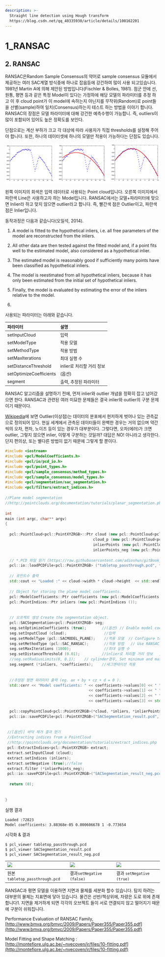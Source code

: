 ```yaml
---
description: >-
  Straight line detection using Hough transform
  https://blog.csdn.net/qq_40335930/article/details/100162201
---
```


# 1\_RANSAC



## 2.  RANSAC  

RANSAC은Random Sample Consensus의  약어로 sample consensus 모듈에서 제공하는 여러 SAC계열 방식중에 하나로 잡음등에 강건하여 많이 사용 되고있습니다.  1981년 Martin A에  의해  제안된  방법입니다\(Fischler & Bolles, 1981\). 점군  안에  선, 원통, 평면  등과  같은  특정 Model이  있다는  가정하에  해당  모델의  파라미터를  추정  하고  이  후 cloud point가  이 model에  속하는지  아닌지를  무작위\(Random\)로 point들을  선별\(sample\)하여  일치\(Consensus\)하는지  테스트  하는  방법을  이야기  합니다. RANSAC의 장점은 모델 파라미터에 대해 강건한 예측수행이 가능합니. 즉, outliers이 많이 포함되어 있어도 높은 정확도를 보인다. 

단점으로는 계산 부하가 크고 각 대상에 따라 사용자가 직접 thresholds를 설정해 주어야 합니다. 또한, 하나의 데이터셋에 하나의 모델만 적용이 가능하다는 단점도 있습니다. 



![](../../../.gitbook/assets/image%20%285%29.png)

왼쪽 이미지의 회색은 입력 데이터로 사용되는 Point cloud입니다. 오른쪽 이미지에서 파란색 Line은 사용하고자 하는 Model입니다. RANSAC에서는 모델+파라미터에 맞으면 Inlier라 하고 맞지 않으면 outlier라고 합니다. 즉, 빨간색 점은 Outlier이고, 파란색 점은 Inlier입니다. 

동작과정은 다음과 같습니다\(오일석, 2014\).  

1. A model is fitted to the hypothetical inliers, i.e. all free parameters of the model are reconstructed from the inliers. 
2. All other data are then tested against the fitted model and, if a point fits well to the estimated model, also considered as a hypothetical inlier. 
3. The estimated model is reasonably good if sufficiently many points have been classified as hypothetical inliers. 
4. The model is reestimated from all hypothetical inliers, because it has only been estimated from the initial set of hypothetical inliers. 
5. Finally, the model is evaluated by estimating the error of the inliers relative to the model. 

1.

사용되는 파라미터는 아래와 같습니다.  

| 파라미터  | 설명  |
| :--- | :--- |
| setInputCloud  | 입력   |
| setModelType  | 적용 모델  |
| setMethodType  | 적용 방법  |
| setMaxIterations  | 최대 실행 수  |
| setDistanceThreshold  | inlier로 처리할 거리 정보  |
| setOptimizeCoefficients  | \(옵션\)  |
| segment  | 출력, 추정된 파라미터   |

RANSAC 알고리즘을 설명하기 전에, 먼저 inlier와 outlier 개념을 정확히 잡고 넘어갔으면 한다. RANSAC과 관련된 여러 미묘한 문제들은 결국 inlier와 outlier의 구분 문제이기 때문이다.

[Wikipedia](http://en.wikipedia.org/wiki/Outlier)에 보면 Outlier\(이상점\)는 데이터의 분포에서 현저하게 벗어나 있는 관측값으로 정의되어 있다. 현실 세계에서 관측된 데이터들이 완벽한 경우는 거의 없으며 약간씩의 오차, 편차, 노이즈 등이 있는 경우가 대부분이다. 그렇다면, 오차\(에러\)가 크면 outlier, 그렇지 않으면 inlier, 이렇게 구분하는 것일까? 대답은 NO! 아니라고 생각한다. 단지 편의상, 또는 별다른 방법이 없기 때문에 그렇게 할 뿐이다.





```cpp
#include <iostream>
#include <pcl/ModelCoefficients.h>
#include <pcl/io/pcd_io.h>
#include <pcl/point_types.h>
#include <pcl/sample_consensus/method_types.h>
#include <pcl/sample_consensus/model_types.h>
#include <pcl/segmentation/sac_segmentation.h>
#include <pcl/filters/extract_indices.h>

//Plane model segmentation
//http://pointclouds.org/documentation/tutorials/planar_segmentation.php#planar-segmentation

int
main (int argc, char** argv)
{

  pcl::PointCloud<pcl::PointXYZRGB>::Ptr cloud (new pcl::PointCloud<pcl::PointXYZRGB>), 
                                        cloud_p (new pcl::PointCloud<pcl::PointXYZRGB>), 
                                        inlierPoints (new pcl::PointCloud<pcl::PointXYZRGB>),
                                        inlierPoints_neg (new pcl::PointCloud<pcl::PointXYZRGB>);

  // *.PCD 파일 읽기 (https://raw.githubusercontent.com/adioshun/gitBook_Tutorial_PCL/master/Beginner/sample/tabletop_passthrough.pcd)
  pcl::io::loadPCDFile<pcl::PointXYZRGB> ("tabletop_passthrough.pcd", *cloud);

  // 포인트수 출력
  std::cout << "Loaded :" << cloud->width * cloud->height  << std::endl;
  
  // Object for storing the plane model coefficients.
  pcl::ModelCoefficients::Ptr coefficients (new pcl::ModelCoefficients ());
  pcl::PointIndices::Ptr inliers (new pcl::PointIndices ());


  // 오프젝트 생성 Create the segmentation object.
  pcl::SACSegmentation<pcl::PointXYZRGB> seg;
  seg.setOptimizeCoefficients (true);       //(옵션) // Enable model coefficient refinement (optional).
  seg.setInputCloud (cloud);                 //입력 
  seg.setModelType (pcl::SACMODEL_PLANE);    //적용 모델  // Configure the object to look for a plane.
  seg.setMethodType (pcl::SAC_RANSAC);       //적용 방법   // Use RANSAC method.
  seg.setMaxIterations (1000);               //최대 실행 수
  seg.setDistanceThreshold (0.01);          //inlier로 처리할 거리 정보   // Set the maximum allowed distance to the model.
  //seg.setRadiusLimits(0, 0.1); 	// cylinder경우, Set minimum and maximum radii of the cylinder.
  seg.segment (*inliers, *coefficients);    //세그멘테이션 적용 


  //추정된 평면 파라미터 출력 (eg. ax + by + cz + d = 0 ).
  std::cerr << "Model coefficients: " << coefficients->values[0] << " " 
                                      << coefficients->values[1] << " "
                                      << coefficients->values[2] << " " 
                                      << coefficients->values[3] << std::endl;

  pcl::copyPointCloud<pcl::PointXYZRGB>(*cloud, *inliers, *inlierPoints);
  pcl::io::savePCDFile<pcl::PointXYZRGB>("SACSegmentation_result.pcd", *inlierPoints);


 //[옵션]] 바닥 제거 결과 얻기 
 //Extracting indices from a PointCloud
 //http://pointclouds.org/documentation/tutorials/extract_indices.php
 pcl::ExtractIndices<pcl::PointXYZRGB> extract;
 extract.setInputCloud (cloud);
 extract.setIndices (inliers);
 extract.setNegative (true);//false
 extract.filter (*inlierPoints_neg);
 pcl::io::savePCDFile<pcl::PointXYZRGB>("SACSegmentation_result_neg.pcd", *inlierPoints_neg);

  return (0);

 
}
```

실행 결과

```text
Loaded :72823
Model coefficients: 3.88368e-05 0.000606678 1 -0.773654
```

시각화 & 결과

```text
$ pcl_viewer tabletop_passthrough.pcd 
$ pcl_viewer SACSegmentation_result.pcd  
$ pcl_viewer SACSegmentation_result_neg.pcd
```

| [![](https://camo.githubusercontent.com/d60875d7e7bd5503e4a5e86557f6fe7eba61e3e0/68747470733a2f2f692e696d6775722e636f6d2f7168637a5266572e706e67)](https://camo.githubusercontent.com/d60875d7e7bd5503e4a5e86557f6fe7eba61e3e0/68747470733a2f2f692e696d6775722e636f6d2f7168637a5266572e706e67) | [![](https://camo.githubusercontent.com/6733c3b8ab6504daa00549d9b8f4077c27639527/68747470733a2f2f692e696d6775722e636f6d2f55706f37425a4b2e706e67)](https://camo.githubusercontent.com/6733c3b8ab6504daa00549d9b8f4077c27639527/68747470733a2f2f692e696d6775722e636f6d2f55706f37425a4b2e706e67) | [![](https://camo.githubusercontent.com/1ec4e739b475d193469af8126b8c53915140c76e/68747470733a2f2f692e696d6775722e636f6d2f6a36486f4a42792e706e67)](https://camo.githubusercontent.com/1ec4e739b475d193469af8126b8c53915140c76e/68747470733a2f2f692e696d6775722e636f6d2f6a36486f4a42792e706e67) |
| :--- | :--- | :--- |
| 원본`tabletop_passthrough.pcd` | 결과`setNegative (false)` | 결과 `setNegative (true)` |

RANSAC과 평면 모델을 이용하면 지면과 물체를 세분화 할수 있습니다. 탐지 하려는 대부분의 물체는 지표면에 닿아 있습니다. 물건은 선반/책상위에, 차량은 도로 위에 존재 합니다1. 지면을 제거하게 되면 각각의 오브젝트 들이 서로 연결되지 않고 떨어지기 때문에 구분이 쉬워집니다. 



Performance Evaluation of RANSAC Family, [http://www.bmva.org/bmvc/2009/Papers/Paper355/Paper355.pdf](http://www.bmva.org/bmvc/2009/Papers/Paper355/Paper355.pdf)



Model Fitting and Shape Matching : [http://montefiore.ulg.ac.be/~nvecoven/ir/files/10-fitting.pdf](http://montefiore.ulg.ac.be/~nvecoven/ir/files/10-fitting.pdf)

